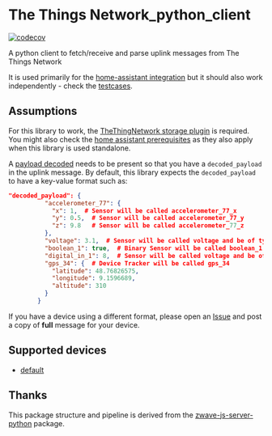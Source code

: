 # The Things Network_python_client

[![codecov](https://codecov.io/gh/angelnu/thethingsnetwork_python_client/graph/badge.svg?token=yUTImnfbUL)](https://codecov.io/gh/angelnu/thethingsnetwork_python_client)

A python client to fetch/receive and parse uplink messages from The Things Network

It is used primarily for the [home-assistant integration](https://www.home-assistant.io/integrations/thethingsnetwork/) but it should also work independently - check the [testcases](tests).

## Assumptions

For this library to work, the [TheThingNetwork storage plugin](https://www.thethingsindustries.com/docs/integrations/storage/) is required. You might also check the [home assistant prerequisites](https://www.home-assistant.io/integrations/thethingsnetwork/#prerequisites) as they also apply when this library is used standalone.

A [payload decoded](https://www.thethingsindustries.com/docs/integrations/payload-formatters/) needs to be present so that you have a `decoded_payload` in the uplink message. By default, this library expects the `decoded_payload` to have a key-value format such as:

```json
"decoded_payload": {
          "accelerometer_77": {
            "x": 1,  # Sensor will be called accelerometer_77_x
            "y": 0.5,  # Sensor will be called accelerometer_77_y
            "z": 9.8   # Sensor will be called accelerometer_77_z
          },
          "voltage": 3.1,  # Sensor will be called voltage and be of type float
          "boolean_1": true,  # Binary Sensor will be called boolean_1
          "digital_in_1": 8,  # Sensor will be called voltage and be of type int
          "gps_34": {  # Device Tracker will be called gps_34
            "latitude": 48.76826575,
            "longitude": 9.1596689,
            "altitude": 310
          }
        }
```

If you have a device using a different format, please open an [Issue](issues) and post a copy of **full** message for your device.

## Supported devices

- [default](tests/parsers/test_data/default_valid.json)

## Thanks

This package structure and pipeline is derived from the [zwave-js-server-python](https://github.com/home-assistant-libs/zwave-js-server-python) package.
